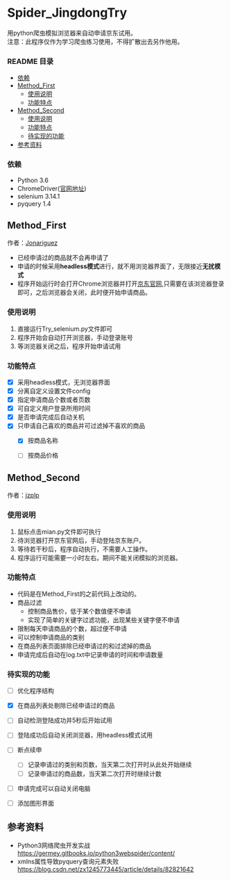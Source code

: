 # Spider_JingdongTry
用python爬虫模拟浏览器来自动申请京东试用。<br>
注意：此程序仅作为学习爬虫练习使用，不得扩散出去另作他用。<br>

### README 目录
* [依赖](#依赖)
* [Method_First](#Method_First)
  * [使用说明](#使用说明)
  * [功能特点](#功能特点)
* [Method_Second](#Method_Second)
  * [使用说明](#使用说明-1)
  * [功能特点](#功能特点-1)
  * [待实现的功能](#待实现的功能)
* [参考资料](#参考资料)

### 依赖
* Python 3.6
* ChromeDriver([官网地址](https://sites.google.com/a/chromium.org/chromedriver/))
* selenium 3.14.1
* pyquery 1.4

## Method_First
作者：[Jonariguez](https://github.com/Jonariguez)

* 已经申请过的商品就不会再申请了
* 申请的时候采用**headless模式**进行，就不用浏览器界面了，无限接近**无扰模式**
* 程序开始运行时会打开Chrome浏览器并打开[京东官网](https://www.jd.com),只需要在该浏览器登录即可，之后浏览器会关闭，此时便开始申请商品。

### 使用说明
1. 直接运行Try_selenium.py文件即可
2. 程序开始会自动打开浏览器，手动登录账号
3. 等浏览器关闭之后，程序开始申请试用

### 功能特点
- [x] 采用headless模式，无浏览器界面
- [x] 分离自定义设置文件config
- [x] 指定申请商品个数或者页数
- [x] 可自定义用户登录所用时间
- [x] 是否申请完成后自动关机
- [x] 只申请自己喜欢的商品并可过滤掉不喜欢的商品
  - [x] 按商品名称
  - [ ] 按商品价格


## Method_Second
作者：[jzplp](https://github.com/jzplp)

### 使用说明
1. 鼠标点击mian.py文件即可执行
2. 待浏览器打开京东官网后，手动登陆京东账户。
3. 等待若干秒后，程序自动执行，不需要人工操作。
4. 程序运行可能需要一小时左右。期间不能关闭模拟的浏览器。

### 功能特点
* 代码是在Method_First的之前代码上改动的。
* 商品过滤
  * 控制商品售价，低于某个数值便不申请
  * 实现了简单的关键字过滤功能，出现某些关键字便不申请
* 限制每天申请商品的个数，超过便不申请
* 可以控制申请商品的类别
* 在商品列表页面排除已经申请过的和过滤掉的商品
* 申请完成后自动在log.txt中记录申请的时间和申请数量

### 待实现的功能
- [ ] 优化程序结构
- [x] 在商品列表处剔除已经申请过的商品
- [ ] 自动检测登陆成功并5秒后开始试用
- [ ] 登陆成功后自动关闭浏览器，用headless模式试用
- [ ] 断点续申
  - [ ] 记录申请过的类别和页数，当天第二次打开时从此处开始继续
  - [ ] 记录申请过的商品数，当天第二次打开时继续计数
- [ ] 申请完成可以自动关闭电脑
- [ ] 添加图形界面


## 参考资料
* Python3网络爬虫开发实战  <br>
  https://germey.gitbooks.io/python3webspider/content/
* xmlns属性导致pyquery查询元素失败 <br>
  https://blog.csdn.net/zx1245773445/article/details/82821642
